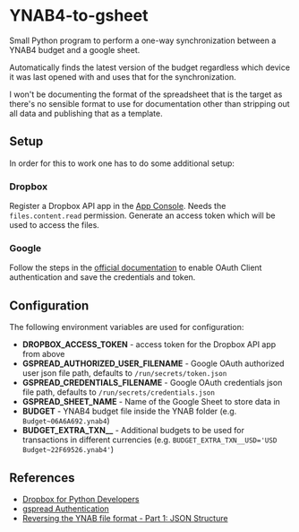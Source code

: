 # YNAB4-to-gsheet

Small Python program to perform a one-way synchronization between a YNAB4 budget and a google sheet.

Automatically finds the latest version of the budget regardless which device it was last opened with and uses that for the synchronization.

I won't be documenting the format of the spreadsheet that is the target as there's no sensible format to use for documentation other than stripping out all data and publishing that as a template.

## Setup

In order for this to work one has to do some additional setup:

### Dropbox

Register a Dropbox API app in the [App Console](https://www.dropbox.com/developers/apps). Needs the `files.content.read` permission. Generate an access token which will be used to access the files.

### Google

Follow the steps in the [official documentation](https://docs.gspread.org/en/latest/oauth2.html#for-end-users-using-oauth-client-id) to enable OAuth Client authentication and save the credentials and token.

## Configuration

The following environment variables are used for configuration:

* **DROPBOX_ACCESS_TOKEN** - access token for the Dropbox API app from above
* **GSPREAD_AUTHORIZED_USER_FILENAME** - Google OAuth authorized user json file path, defaults to `/run/secrets/token.json`
* **GSPREAD_CREDENTIALS_FILENAME** - Google OAuth credentials json file path, defaults to `/run/secrets/credentials.json`
* **GSPREAD_SHEET_NAME** - Name of the Google Sheet to store data in
* **BUDGET** - YNAB4 budget file inside the YNAB folder (e.g. `Budget~06A6A692.ynab4`)
* **BUDGET_EXTRA_TXN__<CUR>** - Additional budgets to be used for transactions in different currencies (e.g. `BUDGET_EXTRA_TXN__USD='USD Budget~22F69526.ynab4'`)

## References

* [Dropbox for Python Developers](https://www.dropbox.com/developers/documentation/python#tutorial)
* [gspread Authentication](https://docs.gspread.org/en/latest/oauth2.html)
* [Reversing the YNAB file format - Part 1: JSON Structure](https://jack.codes/projects/2016/09/13/reversing-the-ynab-file-format-part-1/)
